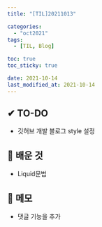 ```yaml
---
title: "[TIL]20211013"

categories:
  - "oct2021"
tags:
  - [TIL, Blog]

toc: true
toc_sticky: true

date: 2021-10-14
last_modified_at: 2021-10-14
---
```


## ✔ TO-DO

- 깃허브 개발 블로그 style 설정

## 💾 배운 것

- Liquid문법

## 📝 메모

- 댓글 기능을 추가
